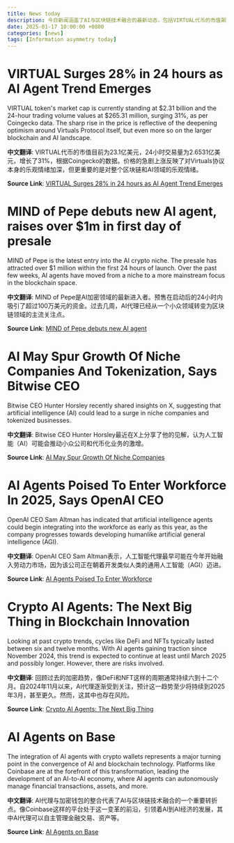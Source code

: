 ```yaml
---
title: News today
description: 今日新闻涵盖了AI与区块链技术融合的最新动态，包括VIRTUAL代币的市值飙升、MIND of Pepe的AI代理预售成功、Bitwise CEO对AI推动小众公司增长的预测、OpenAI CEO关于AI代理即将进入劳动力市场的声明，以及AI代理在区块链创新中的前景。
date: 2025-01-17 10:00:00 +0800
categories: [news]
tags: [Information asymmetry today]
---
```


# VIRTUAL Surges 28% in 24 hours as AI Agent Trend Emerges

VIRTUAL token's market cap is currently standing at $2.31 billion and the 24-hour trading volume values at $265.31 million, surging 31%, as per Coingecko data. The sharp rise in the price is reflective of the deepening optimism around Virtuals Protocol itself, but even more so on the larger blockchain and AI landscape.

**中文翻译**: VIRTUAL代币的市值目前为23.1亿美元，24小时交易量为2.6531亿美元，增长了31%，根据Coingecko的数据。价格的急剧上涨反映了对Virtuals协议本身的乐观情绪加深，但更重要的是对整个区块链和AI领域的乐观情绪。

**Source Link**: [VIRTUAL Surges 28% in 24 hours as AI Agent Trend Emerges](https://www.cryptotimes.io/2024/12/13/virtual-surges-28-in-24-hours-as-ai-agent-trend-emerges/)

# MIND of Pepe debuts new AI agent, raises over $1m in first day of presale

MIND of Pepe is the latest entry into the AI crypto niche. The presale has attracted over $1 million within the first 24 hours of launch. Over the past few weeks, AI agents have moved from a niche to a more mainstream focus in the blockchain space.

**中文翻译**: MIND of Pepe是AI加密领域的最新进入者。预售在启动后的24小时内吸引了超过100万美元的资金。过去几周，AI代理已经从一个小众领域转变为区块链领域的主流关注点。

**Source Link**: [MIND of Pepe debuts new AI agent](https://cointelegraph.com/market-releases/mind-of-pepe-debuts-new-ai-agent-raises-over-1m-in-first-day-of-presale)

# AI May Spur Growth Of Niche Companies And Tokenization, Says Bitwise CEO

Bitwise CEO Hunter Horsley recently shared insights on X, suggesting that artificial intelligence (AI) could lead to a surge in niche companies and tokenized businesses.

**中文翻译**: Bitwise CEO Hunter Horsley最近在X上分享了他的见解，认为人工智能（AI）可能会推动小众公司和代币化业务的激增。

**Source Link**: [AI May Spur Growth Of Niche Companies](https://www.binance.com/en/square/news/ai+news)

# AI Agents Poised To Enter Workforce In 2025, Says OpenAI CEO

OpenAI CEO Sam Altman has indicated that artificial intelligence agents could begin integrating into the workforce as early as this year, as the company progresses towards developing humanlike artificial general intelligence (AGI).

**中文翻译**: OpenAI CEO Sam Altman表示，人工智能代理最早可能在今年开始融入劳动力市场，因为该公司正在朝着开发类似人类的通用人工智能（AGI）迈进。

**Source Link**: [AI Agents Poised To Enter Workforce](https://www.binance.com/en/square/news/ai+news)

# Crypto AI Agents: The Next Big Thing in Blockchain Innovation

Looking at past crypto trends, cycles like DeFi and NFTs typically lasted between six and twelve months. With AI agents gaining traction since November 2024, this trend is expected to continue at least until March 2025 and possibly longer. However, there are risks involved.

**中文翻译**: 回顾过去的加密趋势，像DeFi和NFT这样的周期通常持续六到十二个月。自2024年11月以来，AI代理逐渐受到关注，预计这一趋势至少将持续到2025年3月，甚至更久。然而，这其中也存在风险。

**Source Link**: [Crypto AI Agents: The Next Big Thing](https://coinpedia.org/news/crypto-ai-agents-the-next-big-thing-in-blockchain-innovation/)

# AI Agents on Base

The integration of AI agents with crypto wallets represents a major turning point in the convergence of AI and blockchain technology. Platforms like Coinbase are at the forefront of this transformation, leading the development of an AI-to-AI economy, where AI agents can autonomously manage financial transactions, assets, and more.

**中文翻译**: AI代理与加密钱包的整合代表了AI与区块链技术融合的一个重要转折点。像Coinbase这样的平台处于这一变革的前沿，引领着AI到AI经济的发展，其中AI代理可以自主管理金融交易、资产等。

**Source Link**: [AI Agents on Base](https://insights.blockbase.co/ai-agents-on-base/)